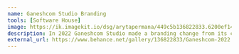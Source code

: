 ```yaml
---
name: Ganeshcom Studio Branding
tools: [Software House]
image: https://ik.imagekit.io/dsg/arytapermana/449c5b136822833.6200ef14ecb38_K7BcSKQAh.png?ik-sdk-version=javascript-1.4.3&updatedAt=1661680834425
description: In 2022 Ganeshcom Studio made a branding change from its company, here are the results of the project.
external_url: https://www.behance.net/gallery/136822833/Ganeshcom-2022
---
```

